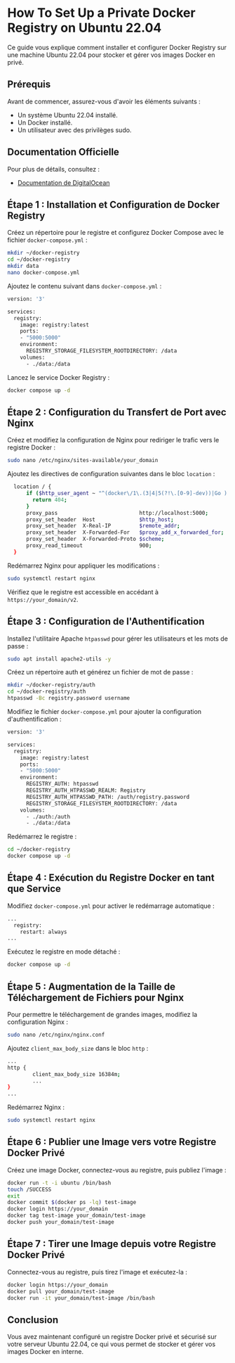 # How To Set Up a Private Docker Registry on Ubuntu 22.04

Ce guide vous explique comment installer et configurer Docker Registry sur une machine Ubuntu 22.04 pour stocker et gérer vos images Docker en privé.

## Prérequis

Avant de commencer, assurez-vous d'avoir les éléments suivants :

- Un système Ubuntu 22.04 installé.
- Un Docker installé.
- Un utilisateur avec des privilèges sudo.

## Documentation Officielle

Pour plus de détails, consultez :
- [Documentation de DigitalOcean](https://www.digitalocean.com/community/tutorials/how-to-set-up-a-private-docker-registry-on-ubuntu-22-04)

## Étape 1 : Installation et Configuration de Docker Registry

Créez un répertoire pour le registre et configurez Docker Compose avec le fichier `docker-compose.yml` :

```bash
mkdir ~/docker-registry
cd ~/docker-registry
mkdir data
nano docker-compose.yml
```
Ajoutez le contenu suivant dans `docker-compose.yml` :

```bash
version: '3'

services:
  registry:
    image: registry:latest
    ports:
    - "5000:5000"
    environment:
      REGISTRY_STORAGE_FILESYSTEM_ROOTDIRECTORY: /data
    volumes:
      - ./data:/data

```

Lancez le service Docker Registry :

```bash
docker compose up -d
```

## Étape 2 : Configuration du Transfert de Port avec Nginx

Créez et modifiez la configuration de Nginx pour rediriger le trafic vers le registre Docker :

```bash
sudo nano /etc/nginx/sites-available/your_domain
```

Ajoutez les directives de configuration suivantes dans le bloc `location` :

```bash
  location / {
      if ($http_user_agent ~ "^(docker\/1\.(3|4|5(?!\.[0-9]-dev))|Go ).*$" ) {
        return 404;
      }
      proxy_pass                          http://localhost:5000;
      proxy_set_header  Host              $http_host;
      proxy_set_header  X-Real-IP         $remote_addr;
      proxy_set_header  X-Forwarded-For   $proxy_add_x_forwarded_for;
      proxy_set_header  X-Forwarded-Proto $scheme;
      proxy_read_timeout                  900;
  }
```

Redémarrez Nginx pour appliquer les modifications :

```bash
sudo systemctl restart nginx
```
Vérifiez que le registre est accessible en accédant à `https://your_domain/v2`.

## Étape 3 : Configuration de l'Authentification

Installez l'utilitaire Apache `htpasswd` pour gérer les utilisateurs et les mots de passe :

```bash
sudo apt install apache2-utils -y
```

Créez un répertoire auth et générez un fichier de mot de passe :

```bash
mkdir ~/docker-registry/auth
cd ~/docker-registry/auth
htpasswd -Bc registry.password username
```

Modifiez le fichier `docker-compose.yml` pour ajouter la configuration d'authentification :

```bash
version: '3'

services:
  registry:
    image: registry:latest
    ports:
    - "5000:5000"
    environment:
      REGISTRY_AUTH: htpasswd
      REGISTRY_AUTH_HTPASSWD_REALM: Registry
      REGISTRY_AUTH_HTPASSWD_PATH: /auth/registry.password
      REGISTRY_STORAGE_FILESYSTEM_ROOTDIRECTORY: /data
    volumes:
      - ./auth:/auth
      - ./data:/data
```

Redémarrez le registre :

```bash
cd ~/docker-registry
docker compose up -d
```

## Étape 4 : Exécution du Registre Docker en tant que Service

Modifiez `docker-compose.yml` pour activer le redémarrage automatique :

```bash
...
  registry:
    restart: always
...
```

Exécutez le registre en mode détaché :

```bash
docker compose up -d
```

## Étape 5 : Augmentation de la Taille de Téléchargement de Fichiers pour Nginx

Pour permettre le téléchargement de grandes images, modifiez la configuration Nginx :

```bash
sudo nano /etc/nginx/nginx.conf
```

Ajoutez `client_max_body_size` dans le bloc `http` :

```bash
...
http {
        client_max_body_size 16384m;
        ...
}
...
```

Redémarrez Nginx :

```bash
sudo systemctl restart nginx
```

## Étape 6 : Publier une Image vers votre Registre Docker Privé

Créez une image Docker, connectez-vous au registre, puis publiez l'image :

```bash
docker run -t -i ubuntu /bin/bash
touch /SUCCESS
exit
docker commit $(docker ps -lq) test-image
docker login https://your_domain
docker tag test-image your_domain/test-image
docker push your_domain/test-image
```

## Étape 7 : Tirer une Image depuis votre Registre Docker Privé

Connectez-vous au registre, puis tirez l'image et exécutez-la :

```bash
docker login https://your_domain
docker pull your_domain/test-image
docker run -it your_domain/test-image /bin/bash
```

## Conclusion
Vous avez maintenant configuré un registre Docker privé et sécurisé sur votre serveur Ubuntu 22.04, ce qui vous permet de stocker et gérer vos images Docker en interne.
